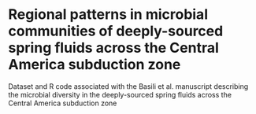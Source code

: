 # Regional patterns in microbial communities of deeply-sourced spring fluids across the Central America subduction zone

Dataset and R code associated with the Basili  et al. manuscript describing the microbial diversity in the deeply-sourced spring fluids across the Central America subduction zone
